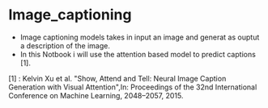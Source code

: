 # Image_captioning

- Image captioning models takes in input an image and generat as ouptut a description of the image.
- In this Notbook i will use the attention based model to predict captions [1].


[1] : Kelvin Xu et al. "Show, Attend and Tell: Neural Image Caption Generation with Visual Attention",In: Proceedings of the 32nd International Conference on Machine Learning, 2048–2057, 2015.
